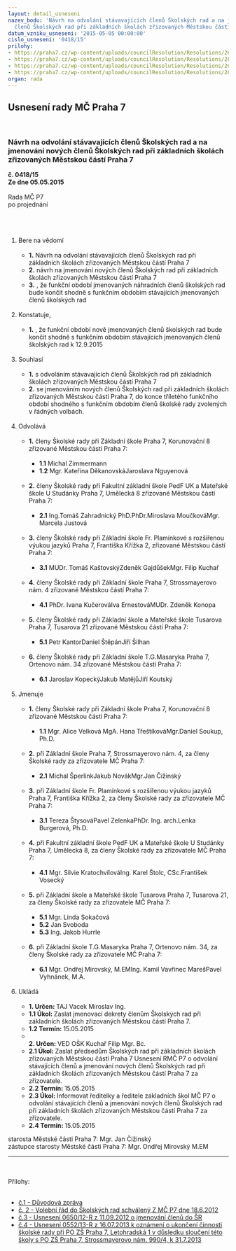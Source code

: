 ```yaml
---
layout: detail_usneseni
nazev_bodu: 'Návrh na odvolání stávavajících členů Školských rad a na jmenování nových
  členů Školských rad při základních školách zřizovaných Městskou částí Praha 7 '
datum_vzniku_usneseni: '2015-05-05 00:00:00'
cislo_usneseni: '0418/15'
prilohy:
- https://praha7.cz/wp-content/uploads/councilResolution/Resolutions/26431/418_15_pril1.doc
- https://praha7.cz/wp-content/uploads/councilResolution/Resolutions/26431/26-15-p%c5%99.2_volebn%c3%ad_%c5%99%c3%a1d.doc
- https://praha7.cz/wp-content/uploads/councilResolution/Resolutions/26431/26-15-p%c5%99.3_usnesen%c3%ad_rm%c4%8d_0650.12.doc
- https://praha7.cz/wp-content/uploads/councilResolution/Resolutions/26431/26-15-p%c5%99.4_usnesen%c3%ad_rm%c4%8d_0552.13.doc
organ: rada
---
```

<div id="ucUsn_pList" class="usn">
	<span><h2>Usnesení rady MČ Praha 7 </h2>
<br></span><div class="standBody">
<span><h3>Návrh na odvolání stávavajících členů Školských rad a na jmenování nových členů Školských rad při základních školách zřizovaných Městskou částí Praha 7 </h3></span><div class="center">
		<strong>č. 0418/15</strong><br>
	</div>
<div class="center">
		<strong>Ze dne 05.05.2015</strong><br><br>
	</div>Rada MČ P7<br>po projednání<br><br><br><ol>
<br><li>Bere na vědomí<br><ul>
<br><li>
<strong>1.</strong> Návrh na odvolání stávavajících členů Školských rad při základních školách zřizovaných Městskou částí Praha 7 <br>
</li>
<li>
<strong>2.</strong> návrh na jmenování nových členů Školských rad při základních školách zřizovaných Městskou částí Praha 7<br>
</li>
<li>
<strong>3.</strong> , že funkční období jmenovaných náhradních členů školských rad bude končit shodně s funkčním obdobím stávajících jmenovaných členů školských rad </li>
</ul>
<br>
</li>
<li>Konstatuje,<br><ul>
<br><li>
<strong>1.</strong> , že funkční období nově jmenovaných členů školských rad bude končit shodně s funkčním obdobím stávajících jmenovaných členů školských rad k 12.9.2015</li>
</ul>
<br>
</li>
<li>Souhlasí<br><ul>
<br><li>
<strong>1.</strong> s odvoláním stávavajících členů Školských rad při základních školách zřizovaných Městskou částí Praha 7 <br>
</li>
<li>
<strong>2.</strong> se jmenováním nových členů Školských rad při základních školách zřizovaných Městskou částí Praha 7, do konce tříletého funkčního období shodného s funkčním obdobím členů školské rady zvolených v řádných volbách. </li>
</ul>
<br>
</li>
<li>Odvolává<br><ul>
<br><li>
<strong>1.</strong> členy Školské rady při Základní škole Praha 7, Korunovační 8 zřizované Městskou částí Praha 7:<br><ul>
<br><li>
<strong>1.1</strong> Michal Zimmermann<br>
</li>
<li>
<strong>1.2</strong> Mgr. Kateřina DěkanovskáJaroslava Nguyenová </li>
</ul>
<br>
</li>
<li>
<strong>2.</strong> členy Školské rady při Fakultní základní škole PedF UK a Mateřské škole U Studánky Praha 7, Umělecká 8 zřizované Městskou částí Praha 7:<br><ul>
<br><li>
<strong>2.1</strong> Ing.Tomáš Zahradnický PhD.PhDr.Miroslava MoučkováMgr. Marcela Justová</li>
</ul>
<br>
</li>
<li>
<strong>3.</strong> členy Školské rady při Základní škole Fr. Plamínkové s rozšířenou výukou jazyků Praha 7, Františka Křížka 2, zřizované Městskou částí Praha 7:<br><ul>
<br><li>
<strong>3.1</strong> MUDr. Tomáš KaštovskýZdeněk GajdůšekMgr. Filip Kuchař </li>
</ul>
<br>
</li>
<li>
<strong>4.</strong> členy Školské rady při Základní škole Praha 7, Strossmayerovo nám. 4 zřizované Městskou částí Praha 7:<br><ul>
<br><li>
<strong>4.1</strong> PhDr. Ivana KučerováIva ErnestováMUDr. Zdeněk Konopa </li>
</ul>
<br>
</li>
<li>
<strong>5.</strong> členy Školské rady při Základní škole a Mateřské škole Tusarova Praha 7, Tusarova 21 zřizované Městskou částí Praha 7:<br><ul>
<br><li>
<strong>5.1</strong> Petr KantorDaniel ŠtěpánJiří Šilhan </li>
</ul>
<br>
</li>
<li>
<strong>6.</strong> členy Školské rady při Základní škole T.G.Masaryka Praha 7, Ortenovo nám. 34 zřizované Městskou částí Praha 7:<br><ul>
<br><li>
<strong>6.1</strong> Jaroslav KopeckýJakub MatějůJiří Koutský </li>
</ul>
</li>
</ul>
<br>
</li>
<li>Jmenuje<br><ul>
<br><li>
<strong>1.</strong> členy Školské rady při Základní škole Praha 7, Korunovační 8 zřizované Městskou částí Praha 7:<br><ul>
<br><li>
<strong>1.1</strong> Mgr. Alice Velková MgA. Hana TřeštíkováMgr.Daniel Soukup, Ph.D. </li>
</ul>
<br>
</li>
<li>
<strong>2.</strong> při Základní škole Praha 7, Strossmayerovo nám. 4, za členy Školské rady za zřizovatele MČ Praha 7:<br><ul>
<br><li>
<strong>2.1</strong> Michal ŠperlinkJakub NovákMgr.Jan Čižinský</li>
</ul>
<br>
</li>
<li>
<strong>3.</strong> při Základní škole Fr. Plamínkové s rozšířenou výukou jazyků Praha 7, Františka Křížka 2, za členy Školské rady za zřizovatele MČ Praha 7:<br><ul>
<br><li>
<strong>3.1</strong> Tereza ŠtysováPavel ZelenkaPhDr. Ing. arch.Lenka Burgerová, Ph.D. </li>
</ul>
<br>
</li>
<li>
<strong>4.</strong> při Fakultní základní škole PedF UK a Mateřské škole U Studánky Praha 7, Umělecká 8, za členy Školské rady za zřizovatele MČ Praha 7:<br><ul>
<br><li>
<strong>4.1</strong> Mgr. Silvie KratochvílováIng. Karel Štolc, CSc.František Vosecký </li>
</ul>
<br>
</li>
<li>
<strong>5.</strong> při Základní škole a Mateřské škole Tusarova Praha 7, Tusarova 21, za členy Školské rady za zřizovatele MČ Praha 7:<br><ul>
<br><li>
<strong>5.1</strong> Mgr. Linda Sokačová <br>
</li>
<li>
<strong>5.2</strong> Jan Svoboda<br>
</li>
<li>
<strong>5.3</strong> Ing. Jakob Hurrle </li>
</ul>
<br>
</li>
<li>
<strong>6.</strong> při Základní škole T.G.Masaryka Praha 7, Ortenovo nám. 34, za členy Školské rady za zřizovatele MČ Praha 7: <br><ul>
<br><li>
<strong>6.1</strong> Mgr. Ondřej Mirovský, M.EMIng. Kamil Vavřinec MarešPavel Vyhnánek, M.A. </li>
</ul>
</li>
</ul>
<br>
</li>
<li>Ukládá<br><ul>
<br><li>
<strong>1. Určen: </strong>TAJ Vacek Miroslav Ing.<br>
</li>
<li>
<strong>1.1 Úkol: </strong>Zaslat jmenovací dekrety členům Školských rad při základních školách zřizovaných Městskou částí Praha 7.<br>
</li>
<li>
<strong>1.2 Termín: </strong>15.05.2015<br>
</li>
<li>
<strong><br>2. Určen: </strong>VED OŠK Kuchař Filip Mgr. Bc.<br>
</li>
<li>
<strong>2.1 Úkol: </strong>Zaslat předsedům Školských rad při základních školách zřizovaných Městskou částí Praha 7 Usnesení RMČ P7 o odvolání stávajících členů a jmenování nových členů Školských rad při základních školách zřizovaných Městskou částí Praha 7 za zřizovatele. <br>
</li>
<li>
<strong>2.2 Termín: </strong>15.05.2015<br>
</li>
<li>
<strong>2.3 Úkol: </strong>Informovat ředitelky a ředitele základních škol MČ P7 o odvolání stávajících členů a jmenování nových členů Školských rad při základních školách zřizovaných Městskou částí Praha 7 za zřizovatele. <br>
</li>
<li>
<strong>2.4 Termín: </strong>15.05.2015</li>
</ul>
</li>
</ol>starosta Městské části Praha 7: Mgr. Jan Čižinský<br>zástupce starosty Městské části Praha 7: Mgr. Ondřej Mirovský M.EM <br><hr>
<br><br>Přílohy: <br><ul>
<br><li>
<a href="/zdroj.aspx?typ=4&amp;Id=62798&amp;sh=-2045890315" target="_blank" title="Odkaz na soubor - 24,5 kB - nové okno">č.1 - Důvodová zpráva</a> <br>
</li>
<li>
<a href="/zdroj.aspx?typ=4&amp;id=62752&amp;sh=625494453" target="_blank" title="Odkaz na soubor - 49,5 kB - nové okno">č. 2 - Volební řád do Školských rad schválený Z MČ P7 dne 18.6.2012</a> <br>
</li>
<li>
<a href="/zdroj.aspx?typ=4&amp;id=62753&amp;sh=626501077" target="_blank" title="Odkaz na soubor - 37,5 kB - nové okno">č.3 - Usnesení 0650/12-R z 11.09.2012 o jmenování členů do ŠR </a><br>
</li>
<li><a href="/zdroj.aspx?typ=4&amp;id=62754&amp;sh=625692917" target="_blank" title="Odkaz na soubor - 32,5 kB - nové okno">č.4 - Usnesení 0552/13-R z 16.07.2013 k oznámení o ukončení činnosti školské rady při PO ZŠ Praha 7, Letohradská 1 v důsledku sloučení této školy s PO ZŠ Praha 7, Strossmayerovo nám. 990/4, k 31.7.2013 </a></li>
</ul>
</div>
</div>